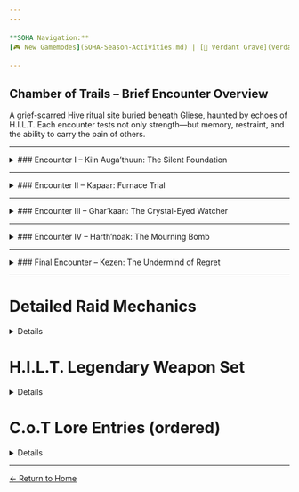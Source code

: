 ```yaml
---
---

**SOHA Navigation:**  
[🎮 New Gamemodes](SOHA-Season-Activities.md) | [🌿 Verdant Grave](Verdant-Grave-Dungeon) | [📓 Post-Dungeon Lore](VG-Post-Dungeon-Lore) | [💎 VG Exotics](VG-Exotics) | **🏰 C.O.T. Raid** | [🧬 Raid Exotics](COT-Raid-Exotics)

---
```



## Chamber of Trails – Brief Encounter Overview

A grief-scarred Hive ritual site buried beneath Gliese, haunted by echoes of H.I.L.T. Each encounter tests not only strength—but memory, restraint, and the ability to carry the pain of others.

---

<details>
<summary>### Encounter I – Kiln Auga’thuun: The Silent Foundation</summary>

- Empower one rune via Seismic Shards while surviving Oath Pulses.
- Stand motionless in all three runes during Silent Judgment.
- Final Stand includes precision-only wipe mechanic.
- Redemption: Perfect motionless execution removes Kiln’s wipe move.

</details>

---

<details>
<summary>### Encounter II – Kapaar: Furnace Trial</summary>

- Rotate between safe zones to avoid heat stacks.
- Split team to calibrate vents and deliver thermal charges.
- Final phase includes rotating Soulfire Spirals and targeted scorch.
- Redemption: If all heat is managed perfectly, Kapaar disables his flamethrower and fights unarmed.

</details>

---

<details>
<summary>### Encounter III – Ghar’kaan: The Crystal-Eyed Watcher</summary>

- Cleanse Charmed Guardians using Focus Beads; killing them empowers her.
- Retrieve correct relic snipers and snipe glyphs in synchronized pairs.
- Final phase includes Crystal Flash, Soulspotting, and Charm Zones.
- Redemption: No Mercy Kills + all glyphs synced removes Crystal Flash and replaces with skill-based reflections.

</details>

---

<details>
<summary>### Encounter IV – Harth’noak: The Mourning Bomb</summary>

- Maintain his emotional Pressure Threshold with Remnants of Calm.
- Suppress cursed Thralls before detonations.
- Defusal Runes phase leads to a one-Guardian choice: end his life or offer peace.
- Redemption: Perform Emote Failsafe if grief surges. If peace is chosen with the Remnant, Harth’noak is saved.

</details>

---

<details>
<summary>### Final Encounter – Kezen: The Undermind of Regret</summary>

- Match glyph relics and defeat Shadow of Regret beneath the correct rune in Shadow Realm.
- Defeat returning H.I.L.T. phantoms in a mirrored battle phase.
- Reflect Soul Pulses and free Memory-Locked Guardians during collapse.
- Redemption: At 33% HP, “Let her remember?” appears. Choosing peace and meeting conditions triggers a cinematic resolution and bonus rewards.

</details>

---


# Detailed Raid Mechanics

<details>

Chamber of Trails – Full Raid Guide (Detailed Version)

Overview

The Chamber of Trials is the raid featured in Season of Hidden Agenda, focusing on the remnants and regrets of the H.I.L.T. fireteam. Set in a Hive-infested soulspace, Guardians must confront echoing memories, psychological mechanics, and moral crossroads.


---
## Encounter I – Kiln Auga’thuun: The Silent Foundation

**Arena:**  
A collapsed Hive sanctuary beneath Gliese. The chamber features three dormant Hive runes and a solemn, circular arena surrounded by broken monoliths and ritual carvings. The silence feels ceremonial.

**Opening Visual:**  
Kiln Auga’thuun kneels at the center of the room, cleavers stabbed into the ground at his sides. He does not react to the fireteam’s presence until the first rune is disturbed.

---

### Phase I – The Foundation Trial _(Sample Rune Test)_

- One of the three Hive runes activates at random.
- Guardians must slay Oathbound Knights to collect **Seismic Shards** and deposit them into the active rune.
- Once deposited, Kiln releases an **Oath Pulse** – a wave of void energy. **All Guardians must remain completely still**.
- **Failure to remain still causes Kiln to single out and instantly kill the offending Guardian** with a single cleave.
- Upon failure, Kiln **shakes his head** in disappointment and returns to roaming the arena silently.
- If a Guardian fumbles positioning at a rune **before** the Oath Pulse, Kiln performs one punishing strike, then resumes pacing.
- Only one rune is tested in this phase—serving as a preview for what’s to come.

---

### Phase II – Silent Judgment _(True Ritual Phase)_

- All three Hive runes activate.
- Guardians must stand in each rune simultaneously.
- Kiln returns to the center and kneels.
- A synchronized Oath Pulse triggers across the entire arena.
- **All three players must remain completely motionless inside their respective runes.**
- **Any movement or misstep results in an immediate wipe.**

> Upon success: Kiln rises, turns his back to the fireteam, and **slashes open the sealed wall behind him** with both cleavers.  
> A new chamber is revealed. A timer begins—**all Guardians must enter the arena before the passage seals**.  
> **Any Guardian who dies or misses the window is locked out permanently.**

---

### Phase III – Final Stand: The Cracked Foundation

- Inside the final chamber, Kiln becomes fully aggressive.
- Combat abilities:
  - **Void Tracking Cleaves** – Boomerang-like, homing axe throws.
  - **Staggering Strikes** – Suppresses class abilities on hit.
  - **Cleaver Sync Slam** – Kiln fuses both axes and attempts an arena-wide wipe.

> **Wipe Mechanic Visual Cue:** Kiln’s **head begins to glow violet**.  
> Guardians must focus damage on the head to **interrupt the wipe**.  
> Failure results in: *“The Foundation cracked beneath your feet.”*

- **Any Guardian who dies during Phase III is permanently locked out** for the remainder of the encounter.

---

### Challenge Mode – Unbroken Line

> No Guardian may die or be incapacitated by Oath Pulse or movement errors throughout the encounter.

**Reward:** Shield Ornament – _Silent Conviction_
Completing challenge as titan unlocks exotic "Toxins Spist" @ Kezen's Encounter.

---

### Redemption Detail – Duel of Equals

If the fireteam completes all phases perfectly (no deaths, no failed pulses, all enter final chamber):

- Before the final fight, Kiln **kneels once more**, planting one cleaver into the ground and acknowledging the team with a silent pause.
- During Final Stand, Kiln **does not perform the Cleaver Sync Slam**.  
  The wipe mechanic is removed entirely—his duel is now **one of respect**, not punishment.

---

## Encounter II – Kapaar: Furnace Trial

**Arena:**  
A volatile Hive boiler facility deep beneath Gliese. The structure groans with shifting heat vents, exposed pressure valves, and flickering hazard lights. The air is thick with smoke and volatile soulfire gas.

**Opening Visual:**  
As the team enters, the floor shakes. **Kapaar crashes down** from a grated catwalk, dragging his custom flamethrower *Gospel*. He growls through his helmet:

> “Hot enough for regret?”

He laughs, igniting the vents around him as the battle begins.

---

### Phase I – Pressure Zones

- Rotating **heat zones** glow red across the arena floor.
- Guardians must continuously rotate between **safe zones** to avoid gaining stacks of **Burning Pressure** (death at Tier 3).
- **Thermal Charges** drop from Incendiary Thralls and must be thrown into **fuel cores** to open sealed doors and progress.
- Standing still or straying too long in a hot zone causes an explosion and scorches the team.

---

### Phase II – Vent Calibration

- Teams split between two roles:
  - One reroutes pressure via **Override Switches** to control steam paths.
  - The other delivers **Thermal Charges** to overheated cores under a time limit.
- Failed deliveries cause **Soulflare Eruptions**, which flood half the arena with deadly heat.
- Team coordination and zone memory are essential.

---

### Final Phase – Kapaar Unleashed

- Kapaar enters the active arena with *Gospel*, fully enraged.
- The arena’s heat zones rotate continuously.
- New mechanics include:
  - **Soulfire Spirals** – Sweeping fire beams in rotational patterns.
  - **Pressure Chain** – Overexposed Guardians are marked and targeted with chain-scorch lunges.
  - **Blister Charge** – At 66% and 33% health, Kapaar vents pressure and dashes at the farthest Guardian, scorching terrain in a straight line.

> The entire phase is a chaotic test of movement, cooldown use, and space management.

---

### Wipe Mechanic

> *“You played with fire.”*  
Triggered if all Guardians are caught in heat zones simultaneously or if **three fuel deliveries fail** during the encounter.

---

### Challenge Mode – Controlled Combustion

> No Guardian can remain in any heat zone for longer than 2 seconds.

**Reward:** Flame Glow – _Blistershine_

---

### Redemption Detail – Cooling Point

If all of the following conditions are met before **Kapaar reaches 33% health**:

- No Guardian has more than **Tier 1 scorch stacks**
- No fuel deliveries fail
- No Guardian is ignited by **Soulfire Spirals**

Then at **33% HP**, Kapaar pauses mid-dash.

> He slams *Gospel* into the floor and lets it burn out.  
> He rips off his helmet, revealing half his face seared with old flame scars.

> **Kapaar (quietly):**  
> “Alright... *you’re tougher than fire.*”  
> “Then let’s finish this... no tricks. Just ash and will.”

- From this point forward, **Kapaar fights unarmed**:
  - Uses **ground-punch shockwaves** and flame-charged melee kicks.
  - The arena stops rotating zones but continues to **restrict space** with blast shutters.
  - This phase becomes a high-focus brawl requiring smart spacing, cooldown timing, and finishers.

> **Lore Note:**  
> _Kapaar never feared death—he feared apathy._  
> He wanted to see fire in others—not just survive it, but become it.

---


## Encounter III – Ghar’kaan: The Crystal-Eyed Watcher

**Arena:**  
A ritual tower suspended within a fractured Hive spire. Four crystal glyph pillars orbit a glowing soul prism. The space is warped—sound lingers too long, and shadows flicker unnaturally.

**Opening Visual:**  
Ghar’kaan floats above the arena on a sniper platform, face obscured beneath her helm. Her gemlike eye glows with violet light. She addresses the fireteam in a calm, emotionless voice:

> “I see you. Not as you are—but as you fear you’ll become.”

---

### Phase I – Tower Shift

- One Guardian is randomly **Charmed**, marked by a violet tether connected to Ghar’kaan’s sniper perch.
- While Charmed:
  - Movement becomes inverted or locked.
  - Class abilities misfire.
  - The Guardian begins walking toward glyph pillars to sabotage them.
  - Proximity triggers a disruptive pulse that destabilizes crystal control.

- Teammates must locate and use **Focus Beads**, dropped from **Crystalbind Acolytes**, to cleanse the affected Guardian.

> **Failsafe – Mercy Kill:**  
> If cleansing fails, a teammate may perform a Mercy Kill.  
> - This cancels the sabotage but empowers Ghar’kaan.
> - Affected glyph pillar becomes locked for the rest of the phase.
> - Multiple Mercy Kills apply **Guilt-Fused Memory**, accelerating soul prism instability.

---

### Phase II – Crystal Resonance

- The central soul prism displays **animated glyphs** that must be matched with their corresponding **crystal glyph pillars**.

> Before shooting, the correct **Sniper Relic** must be retrieved from a nearby ritual pedestal:
>
> - **Void Sniper Relic** – Circling/orbiting glyphs  
> - **Solar Sniper Relic** – Jagged/spiked glyphs  
> - **Arc Sniper Relic** – Wave/current glyphs

- Each relic provides **one empowered shot** before burning out.
- Guardians must fire their relic snipes in **perfect synchronization** with the glyph’s mirrored twin on the opposite side.
- Failed timing resets glyphs and summons **Mind Echoes**—illusory hostile copies of the team.

> **Missed Shot Wipe Mechanic – Prism Collapse:**  
> If a relic sniper shot **completely misses** its target:
> - All glyph pillars overload.  
> - The prism ruptures.  
> - Mind Echoes overrun the arena.
> - Tower collapses inward.

**Wipe Text:** *“The prism shattered your focus.”*

---

### Final Phase – Eye of Control

- Ghar’kaan descends. The sniper tower dissolves.
- She now cycles:
  - **Crystal Flash** – Blinds and disables HUD + class abilities.
  - **Charm Zones** – Creates gravity-locked zones that pull players in.
  - **Soulspotting** – Targets one Guardian with a delayed glyph snipe through a mirrored lens. Players must break LoS.

- Positioning and movement become critical. Team must rotate and communicate precisely under pressure.

---

### Wipe Mechanic

> *“Your will was not your own.”*  
Triggered if:
- A Charmed Guardian is killed more than once  
- Glyph matching fails three times  
- The soul prism overloads  
- A relic sniper shot is missed (see Prism Collapse)

---

### Challenge Mode – Through Her Eyes

> No Charmed Guardian may be killed during the entire encounter.

**Reward:** Sniper Boost + Lore Unlock – _Mindglass Precision_

---

### Redemption Detail – Voluntary Clarity

If the fireteam:
- Uses only **Focus Beads** to cleanse every Charmed Guardian
- Hits **all glyphs in perfect sync**
- Uses the correct **relic type** every time

Then during her descent, Ghar’kaan hesitates.

> “This… wasn’t what I wanted. But I needed to know if someone could break the pattern.”

- **Crystal Flash** is removed from her rotation.
- She instead uses:
  - **Void Pull** – A harmless gravitational tug.
  - **Prism Break** – A beam that splits on impact with reflective surfaces. Teammates must block or intercept the beams to protect the marked player.

> **Lore Note:**  
> _Ghar’kaan does not seek control. She seeks proof that someone can endure what broke her—and still remain themselves._

---


## Encounter IV – Harth’noak: The Mourning Bomb

**Arena:**  
A sorrow-drenched Hive tomb beneath the Chamber, cracked and unstable. Blue light pulses through the veins of the stone floor. At its center, the massive, rune-scarred figure of **Harth’noak** hovers in silence—his grief a bomb waiting to detonate.

---

### Phase I – Calming Protocol

- The fireteam must manage the **Pressure Threshold**, a grief meter that rises as Harth’noak absorbs ambient soul energy.
- If the meter reaches 100%, his emotional instability causes a **Grief Bomb** detonation (see Wipe Mechanic).
- Defeat **Fallen Echoes** and **Hallowed Acolytes** to collect **Remnants of Calm**.
- Deliver Remnants to specific ritual altars around the arena to lower the threshold.
- Too many missed deposits will cause sudden **spikes in pressure** and increase enemy spawns.

---

### Phase II – Cursed Thrall Control

- As the tomb destabilizes, **Cursed Thralls** begin to spawn in waves.
- Each detonation from a Thrall further accelerates the **Pressure Threshold**.
- Players must rotate between **calming rituals** and **Thrall suppression**, maintaining emotional and spatial control of the arena.

---

### Emote Failsafe – Show Him You’re Still There

If the **Pressure Threshold surpasses 75%** without calming progress, **Harth’noak begins to spiral**.

> *“He’s slipping… He can’t feel you.”*

- **All Guardians must perform an emote within 10 seconds.**
- The emote can be performed anywhere in the arena—any gesture works.

**If successful:**
- Harth’noak releases a soft rumble.
- The **Pressure freezes for 8 seconds**, buying precious recovery time.

**If failed:**
- **The Grief Bomb detonates immediately**.

> **Wipe Text:** *“You never reached him.”*

---

### Phase III – Defusal Runes

- Once the Pressure Threshold is stabilized, **rune fragments** scatter across the arena.
- Guardians must collect and return the fragments to the core without letting enemy pressure reset the ritual.
- Timed coordination is critical—too slow, and the **Threshold starts climbing again**.

---

### Final Phase – The Core Decision

- Once all runes are restored, **Harth’noak falls to his knees**, trembling, hands open.
- A single Guardian is prompted:

> *“Will you carry his burden?”*

That Guardian alone can:

**Option 1 – Shoot the Core:**
- Harth’noak does not resist.
- A violet light pulses. He detonates in a wave of soulfire.
- A whisper from **Ghar’kaan’s memory** echoes:
  > “He wasn’t ready… but you were.”

**Option 2 – Offer Peace:**
- If the Guardian holds a **Remnant of Ghar’kaan**, they may place it in his hands.
- Harth’noak clutches it.
- His core dims. His trembling stops.

> Ghar’kaan’s voice echoes softly:
> *“She gave me peace. He… never got that. Until now.”*

- The arena glows faintly, the grief dissipates, and the path forward opens without violence.

---

### Wipe Mechanic – The Grief Bomb

> *“He wasn’t angry. He was in pain.”*

Triggers if:
- The **Pressure Threshold** reaches 100%
- The **emote failsafe is ignored or failed**
- **Core rituals are disrupted** during defusal or decision

The arena collapses in a detonation of soul energy.

---

### Challenge Mode – No Sorrow Spilled

> Complete the encounter without killing Harth’noak.

**Reward:** Ghost Shell – _"Gravemind Core"_

---

### Redemption Detail – He Let Go

If:
- The Pressure Threshold never breaches critical
- No one shoots the core
- A Guardian successfully offers peace with the **Remnant of Ghar’kaan**

Then:
- Harth’noak closes his hands, kneels fully, and fades into silence.

> Ghar’kaan’s voice echoes:
> *“He remembers her… and he remembers you.”*

The tomb calms. No loot fanfare. Just release.

> **Lore Note:**  
> _He was never meant to be a weapon. He was a memory denied peace—until someone was brave enough to reach him with more than force._

---


## Final Encounter – Kezen: The Undermind of Regret

**Arena:**  
A fragmented Hive soulspace—drifting glyphs, spiraling void energy, and broken ritual fragments suspended in memory. The ritual collapses around her. Echoes of H.I.L.T. flicker like forgotten dreams. Kezen, veiled in braided cloth and bone, hovers in silence, controlling the arena like a conductor of sorrow.

---

### Phase I – Conjuring Disruption

- The arena displays **four rune symbols**, each chosen from three possible glyphs:
  - `/` – Sword Relic  
  - `X` – Bones Relic  
  - `B-7` – Bravo-7 Fragment Relic

> Example glyph layout: `/`, `/`, `X`, `B-7`

- The fireteam must:
  1. Identify all four runes and determine the **duplicated symbol**
  2. Retrieve relics that match any of the four active symbols
  3. **Deposit all four relics simultaneously** (order does not matter, but timing does)

---

#### Shadow Realm – Rune Mirror Phase

- **Two Guardians are pulled** into a Shadow Realm version of the arena.
- Inside are **three rune sites** and a **random Shadow of Regret**—a corrupted version of a H.I.L.T. member (Kiln, Kapaar, Ghar’kaan, or Harth’noak).

> The Shadow roams between runes **without attacking unless provoked**.

- The goal:
  - Wait for the Shadow to walk beneath the rune matching the **duplicated glyph from the real realm**
  - Then **engage and kill it before time runs out**

- If provoked too early, the Shadow becomes aggressive, strafe-dodges, and may escape if not killed in time.

---

#### Realm Crossover – Judgment Phase

- If the Shadow of Regret is slain at the correct rune:
  - It respawns in the real realm as a weakened enemy.
  - A **glyph floats above its head**, indicating which relic is required to kill it.
  - If struck by the correct relic, it falls. If not, it remains immune.

- If the wrong rune is used or time expires:
  - The Shadow escapes empowered, causing:
    - A **Soullash explosion**
    - 20-second **memory desync**, locking relic deposits

---

### Phase II – H.I.L.T. Shadows

- Kezen conjures corrupted **phantoms of H.I.L.T. members**, one at a time:
  - **Kiln** – Oath Pulse zones  
  - **Kapaar** – Flame spiral hazards  
  - **Ghar’kaan** – Charmed ally effect  
  - **Harth’noak** – Grief aura raises Pressure Threshold

- Shadows enrage if left active too long or handled by the same player.

---

### Phase III – Mask Break

- After all Shadows are defeated, a cutscene plays.
- Kezen’s mask fractures.

> *“If I don’t remember them… maybe I won’t feel it anymore.”*

- The floor collapses. You fall into her soulspace.

---

### Final Phase – The Undermind Unleashed

- Kezen now hovers in a void starfield of glyphs.
- She cycles between:

  - **Rift Collapse** – Parts of the arena disappear
  - **Memory Lock** – One Guardian sees Kezen’s past; others must help them escape
  - **Soul Pulses** – Massive grief blasts that must be **reflected using mirrored glyph shields**

> Reflections require perfect angle and timing. Failed pulses knock back or trigger wipe.

---

### Wipe Mechanic

> *“If I don’t remember them… maybe I won’t feel it anymore.”*

Triggers if:
- 3 Soul Pulses go unreflected  
- A Memory Lock isn’t broken  
- Rift Collapse consumes >75% of arena  
- Two Shadow Realm failures in one cycle

---

### Challenge Mode – Memory Unbroken

> Reflect every Soul Pulse and cleanse every Memory Lock within 10 seconds.

**Reward:** Exotic Boost + Emote – _Remembrance Ritual_

---

### Redemption Route – Let Her Remember

**At 33% HP**, if the fireteam:
- Reflects all Soul Pulses  
- Breaks all Memory Locks  
- Matches and syncs relics perfectly  
- A Guardian holds the **Remnant of Ghar’kaan** or **Harth’noak**

Then Kezen collapses, mask breaking fully.

> Prompt appears: _“Let her remember?”_

- If confirmed, the Remnant is consumed.
- A cinematic plays:
  - H.I.L.T. echoes appear behind her.
  - Ghar’kaan’s voice returns:
    > *“She carried us all. We carry her now.”*

- Kezen fades—no rage, no collapse. Just peace.

---

### Rewards – Redemption Path

- Standard loot drops immediately upon cinematic ending.
</details>

# H.I.L.T. Legendary Weapon Set  
<details>

  
*“Forged in grief. Etched in legacy.”*
(New season perks are *Italicized*.)

---

### Origin Trait — *Holdfast Lineage*  
> *“Stand your ground. Steady your hand. The legacy answers.”*

**Effect:**  
While **stationary**, gain increased **Stability** and **Target Acquisition**.  
- Crouching triggers it faster.  
- Landing every shot in a full magazine (no misses) while in this state:  
  - Grants **+10% Fire Rate** for 4 seconds  
  - Shares Stability & Range bonus with allies within 10m  

---

### Gospel Echo *(Kapaar – Solar Breach-Loaded Grenade Launcher)*  
> *“My fire speaks when I can’t.”* —Kapaar

![Gospel.png](/assets/Gospel.png)
- **Unique Perk:** *Scorch Grove* – Flame pools from explosions increase in size & duration based on the number of kills achieved beforehand   
- **Frame:** Area Denial  
- **Damage Type:** Solar

**Perk Pool:**  
- *Column 3:*
- Incandescent
- Field Prep
- Ambitious Assassin
- Wellspring
- Auto-Loading Holster
- Lead From Gold  

---

- *Column 4:*
- Scorch Grove
- Adagio
- One For All
- Demolitionist
- Adrenaline Junkie
- Kill Clip
- *Scavenger*

---

### Witchstring Aria *(Kezen – Strand Hand Cannon)*  
> *“She weaves loyalty and loss into every shot.”*

![Witchstring.png](/assets/Witchstring.png)
- **Unique Perk:** *Threadbind* – Precision hits spawn a delayed threadling that homes in on the last-hit target    
- **Frame:** Adaptive  
- **Damage Type:** Strand

**Perk Pool:**  
- *Column 3:* 
- Hatchling
- Under Pressure
- Stats for All 
- Demolitionist
- Osmosis
- Wellspring

---

- *Column 4:* 
- Threadbind
- Multikill Clip
- Rampage
- Frenzy
- *Motionless Hammer*
- Adagio
- Dragonfly


---

### Chisel of Stillness *(Kiln – Void Pulse Rifle)*  
> *“Measured strikes make unshakable peace.”* —Kiln
![Chisel.png](/assets/Chisel.png)
- **Unique Perk:** *Hidden Addition* – Repeated hits add +1 bullet to the burst (3 up to 6); Repeated Precision hits spawn void clusters with increasing damage    
- **Frame:** Adaptive (3-burst)  
- **Damage Type:** Void

**Perk Pool:**  
- *Column 3:*
- Zen Moment
- Perpetual Motion
- Triple Tap
- Outlaw
- Headseeker
- *Burst of Joy*  

---

- *Column 4:*
- Hidden Addition
- Destabilizing Rounds
- Adrenaline Junkie
- Swashbuckler
- Feeding Frenzy
- Repulsor Brace

---

### Cage of Thought *(Ghar’kaan – Void Sniper Rifle)*  
> *“Hold still. Let your mind betray you.”* —Ghar’kaan

![CageOfThought.png](/assets/CageOfThought.png)
- **Unique Perk:** *Eye Spy* – Damage increases based on time scoped in on a target before firing (up to x4); 2 precision hits drop void clusters.   
- **Frame:** Aggressive  
- **Damage Type:** Void

**Perk Pool:**  
 *Column 3:* 
- Triple Tap
- Box Breathing
- No Distractions
- Field Prep
- *Snake Eyes*
- *Key Timing*
- *Concentrated Fire*

---

*Column 4:* 
- *Eye Spy* (*Unique*)
- Adagio
- Snapshot Sights
- *Berserk*
- Fourth Times The Charm 
- *First And Foremost*
- *Payload Loader*

---

### Ruinbark *(Harth’noak – Arc Heavy GL, Wave Frame)*  
> *“Pain leaves behind power. Let it detonate.”*

![Ruinbark.png](/assets/Ruinbark.png)
- **Unique Perk:** *Grief Burst* – Multikills grant up to x3 charges; hitting tougher enemies triggers jolt and 1 Arc explosion per charge.  
- **Frame:** Compressed Wave Frame  
- **Damage Type:** Arc

**Perk Pool:**  
- *Column 3:* 
- Chain Reaction
- Deconstruct
- Threat Detector
- Subsistence
- *Excited Fire*
- *Berserk*

---

- *Column 4:* 
- Grief Burst
- Danger Zone
- Demolitionist
- Frenzy
- *Transgression*
- *Raging Bull*
</details>

# C.o.T Lore Entries (ordered)

<details>

## If Harth’noak is Spared:

**Bonus Lore Entry – “One More Thread...”**
(Harth’noak spared)
*Vanessa Winterfield’s final offering, post-Chamber.*

> I made another one.

Eight legs. Not polished. Not perfect.
But real.

I left it on the ledge in the Chamber where Kezen’s mask broke.
Ghar’kaan was standing there. She didn’t speak. She just watched it.

I walked up. Said nothing.
Just reached into my satchel, pulled out the thread-bound charm, and offered it.

Her hand didn’t shake.

I said, “You don’t have to wear it. Just… hold onto it.”

She looked at it for a long time.
Then said, “You named it?”

I nodded.
“One more thread.”

I don’t know what she did with it after.
But she didn’t throw it away.

---

**Ghar’kaan Lore Entry – “...Held, & Kept”**
(Harth’noak spared)
*One line recovered. The rest, reconstructed from residual Hive soul-lattice.*

> “It wasn’t mine.

But it didn’t have to be.”

I remember standing in the wake of the Chamber. The glyphs still pulsing like blood that refuses to forget.

Vanessa approached. No weapon. No aura of ritual or showmanship. Just her—frazzled, luminous, soft-spoken.

She offered it to me. Eight legs. Threaded meaning.

I knew what it was. A charm. A sign. A connection.
I had seen it before. But not held it.

Hive memory is built on offerings. Sacrifice. Tribute.
This… wasn’t that.

It was grief.
Tangible. Transferable.
Not to burden, but to share.

I didn’t refuse. I didn’t accept.
I just held it.

And when I walked away, I realized something unexpected:

I was still holding it."

---
**Ghar’kaan Lore Entry – “Echoes That Stay”**
*(Harth’noak spared)*
*Unlocked if Harth’noak is spared and raid is completed with No Sorrow Spilled.*

> The chamber didn’t fall silent.
   It… settled.

I could still feel the ritual threads humming, still see the glyphs pulsing in the walls.
But for once, they weren’t warnings.
They were… alive.

I found him at the center.
Not kneeling. Not chained.
Standing.

The runes on his skin still burned—but they weren’t thrashing.
He looked at me. No mask. Just grief. And recognition.

I stepped forward. He didn’t flinch.

“Do you remember me?” I asked.
He nodded. Once.

No Hive chant. No light surge. No whispers from Kezen’s buried mind.

Just us. Two remnants left behind.

I stood beside him for as long as he let me.
When he turned away, I didn’t stop him.
I didn’t need to.

Some echoes don’t fade.
Some choose to stay.


---

## If Harth’noak is slain

**Vanessa Lore Entry – “Held Anyway”**
*(Harth’noak slain)*
*Recorded post-raid. Logged by Cross.*

> She didn’t say a word when I gave it to her.

Just… stared at it.

I thought she’d turn away. Thought she might even walk right through me like I didn’t matter—like Harth didn’t matter.

But she didn’t.

She took it.

Didn’t tie it around her neck. Didn’t tuck it away.
Just held it in her open palm.

And I watched something shift in her shoulders—like her posture loosened just a little.

Like that necklace wasn’t mine anymore.
And maybe, for a moment, neither was the grief.

“You don’t have to keep it,” I said.
“It’s okay.”

She looked at me then. Eyes like glass lit from within.

“I won’t,” she whispered. “But I’ll hold it.”

And that was the most honest answer I’ve ever heard.

---

Ghar’kaan Lore Entry – “The Last Silence”
(Harth’noak slain)
*Unlocked if Harth’noak is slain during the encounter.*

> They asked if I had anything to say.

I didn’t.

Silence is not absence.
It is the weight of what could’ve been said… but wasn’t.

Harth didn’t scream when he fell. He didn’t beg. He didn’t roar.

He looked at me. And that was enough.

We were all made into weapons once. Me through purpose. Him through pain.
But somewhere in him was a thread—frail, knotted, tangled in grief—that still pulsed with will.

I saw it.
And so did she.

But they severed it.

The thread, the pulse, the moment.

I won’t blame them.
But I will remember.

And if silence has a sound…
That chamber still echoes it.

---
# C.o.T Post Raid Lore

**Vanessa’s Log – “That Place Changed Me”**
(After whichever choice made on Harth’noak)
*Scrawled on faded purple paper, later digitized by Cross.*

> I don’t usually write in full sentences.
   My logs are fragments. Glimpses.

But something about Harth… Kezen… the way the soulspace held us—it stuck.

There was a moment—just a moment—where I saw my own grief on his face.
Not his. Mine.

And for a heartbeat, I didn’t want to fight. I just wanted to sit next to him.

That’s not weakness.
That’s… something else.

I don’t know if the others felt it, too. Zakk went quiet. Harlo didn’t patch the team comms for a few minutes.

Vega whistled. That usually means he’s hurting and hiding it.

All I know is… something broke open in there.

And maybe it was supposed to.

---
## H.I.L.T Terminal Echoes (hidden lore in C.o.T)

*crafted to reflect each of their core traits, voice, and fate. These entries are posthumous echoes, recovered by Ghosts or accessed in hidden lore terminals within the Chamber of Trials or nearby zones.*

---

**Kezen – Echo Terminal: “Ashes Remember”**

**Location**: Chamber of Trials – Ritual Spire

**Recovered By**: Ghost “Vriss” (linked to Zakk Romletté)

**Status**: Fragmented, emotionally volatile


---

> [AUDIO START – QUIET SOULFIRE STATIC]



Soft wind. Something cracks—perhaps a charm or mask. Kezen speaks in near-whisper.

Kezen (recording):
“I have never asked for forgiveness.
Only to be remembered differently.”

A pause. She exhales a chant under her breath, syllables half-broken.

“I built this chamber from bones and regrets. I stitched it with threads no one saw. Not even them.

Maybe… maybe that was the failure.
They followed me.
Because I gave them something to hold.

But I never told them how heavy it would be.”

The sound of her stitching something—ritual thread passes through worn cloth.

“I thought I could quiet the echoes.

Instead… I became one.”

> [AUDIO END – FLICKER OF RESONANT GRIEF]

---

**Kapaar – Echo Terminal: “Residual Heat”**

**Location**: Chamber of Trials – Furnace Depths

**Recovered By**: Ghost “Cross” (linked to Yerk Vega)

**Log Type**: Hidden Lore Terminal / Personal Log Archive

**Status**: Degraded, partially reconstructed


---

> [AUDIO START – STATIC AND METAL CREAKING]



A slow hiss of pressurized soulfire. Machinery hums low in the background. There’s an exhale—tired, unfiltered.

Kapaar (recording log):
“So… if you’re hearing this? Either you’re cooked like the rest, or you figured out how to stay cool long enough to poke around my mess. Good on you. Seriously.

Either way, I ain’t around anymore.”

Clinks something metal. Could be Gospel—could be armor.

“Kiln always said I burned too loud. Said I fought like I was trying to make the galaxy blink.

He was right, probably.

But this? This whole setup?
I built it knowing it would fail.
Not because I wanted it to—because I trusted someone else to make it through.
You.”

Pauses. The tone dips softer.

“I laid out vent paths in unstable arcs—yes, on purpose. I knew the pressure zones would loop if I overloaded the fuel cores.
Kezen would’ve lectured me. Kiln would’ve sighed.

But I’m telling you now:
This place isn’t just a furnace.
It’s a memory trap.
It burns what you bring into it.
So I brought everything.

My bad ideas. My rage. My best jokes. My worst ones.
All of it’s in the walls now.”

Another pause. A light clack—he’s adjusting his gear.

“If you found Gospel...
Don’t point her like I did.
She isn’t just a flamethrower. She’s a warning.

Kiln said I’d blow myself up one day.
I told him good.
Let it be loud enough to wake gods.”

Long silence. His voice gets distant—quieter, almost hesitant.

“Tell Kiln I owe him a drink.
A real one this time. Not coolant mixed with fungus tonic.

Tell Harth I’m sorry for the time I used him as cover. And also for calling him ‘Thermal Detonator Dad.’ That was… okay, maybe a little funny.

Tell Ghar’kaan...
Forget it.
She already knows.
Probably rolled her eyes just now.”

Chuckles—genuinely, this time. Then: nothing for a beat.

“You don’t have to remember me.
Just… don’t put the safety back on.

Some of us were born to burn.”

> [AUDIO END – LOG SEALED]


---

**Kiln Auga’thuun – Echo Terminal: “If the Line Breaks”**

**Location**: Collapsed Runewall beneath Chamber I

**Recovered By**: Ghost “Pipp” (linked to Vanessa Winterfield)

**Status**: Etched Log / Seismic Audio Reflection


---

> [AUDIO START – DEEP RESONANT HUM]



Low rumble. Seismic tension. Kiln’s voice is calm, anchored.

Kiln (recording):
“There will be a moment…
when the wall groans.”

He breathes through his helm.

“And you’ll wonder if it’s strong enough.
If you’re strong enough.

That’s the moment I’m talking to.

Don’t brace with fear.
Brace with purpose.

Because the line doesn’t hold by accident.
It holds when someone decides it must.”

There’s a faint clink of metal—perhaps his cleaver locking into his axe.

“If this place falls…
let it fall knowing I never moved.”

> [AUDIO END – SUBTERRANEAN RUMBLE FADES]




---

**Ghar’kaan – Echo Terminal: “Thread Kept”**

**Location**: Crystal Watch Chamber – Tower Three

**Recovered By:** Ghost “Zin” (linked to Kaniss Romletté)

**Status**: Encrypted Mind-Log / Emotional Lattice Mode


---

> [AUDIO START – PSYCHIC STATIC, CRYSTAL TONES]



A breath. Not sharp—controlled. Ghar’kaan’s voice is steady, colder than most.

Ghar’kaan (recording):
“I was made for silence.

To move through it. To use it.

But not even silence is empty.”

Brief pause.

“I watched the chamber fracture. I watched Harth scream without sound.
I watched Kezen fall in her own soulspace.

And still… I didn’t look away.”

A faint crystal pulse hums, like a heartbeat.

“They thought I wouldn’t keep the thread.

But I did.
I always do.”

> [AUDIO END – RESONANCE PERSISTS SLIGHTLY LONGER THAN LOG]




---

**Harth’noak – Echo Terminal: “Handprint”**

**Location**: Hidden beneath Mourning Vault – if spared

**Recovered By**: Ghost “Quasie” (linked to Dannie Garcia)

**Status**: Non-verbal / Visual-Echo Log


---

> [VISUAL-ONLY RECORD – NO AUDIO]



A single Thrall clawprint on a shattered platform.

Harth stands still—not aggressive, not trembling. Pale blue glow flickers within his chest.

He looks toward the exit, where Ghar’kaan once stood.

Then, slowly, he kneels.

And places his massive hand over the clawprint.

For once, he chooses silence.
Not because he is broken—because he remembers.

> [END – GHOST COMMENT LOGGED: “Some things don’t need words.”]

</details>

---
[← Return to Home](./index.md)
